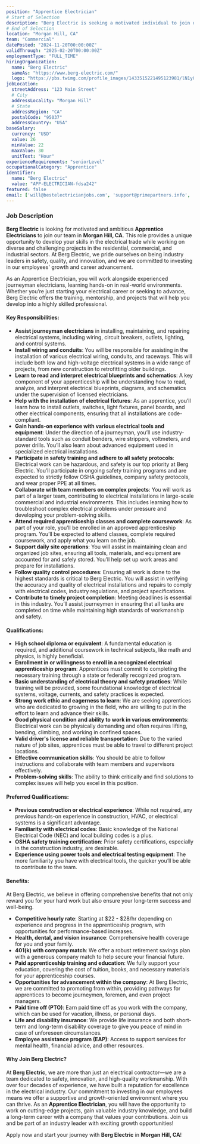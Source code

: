 ```yaml
---
position: "Apprentice Electrician"
# Start of Selection
description: "Berg Electric is seeking a motivated individual to join our team as an Apprentice Electrician in San Francisco. This is an excellent opportunity to start your career in the electrical trade with a company known for its commitment to quality, safety, and innovation."
# End of Selection
location: "Morgan Hill, CA"
team: "Commercial"
datePosted: "2024-11-20T00:00:00Z"
validThrough: "2025-02-20T00:00:00Z"
employmentType: "FULL_TIME"
hiringOrganization: 
  name: "Berg Electric"
  sameAs: "https://www.berg-electric.com/"
  logo: "https://pbs.twimg.com/profile_images/1433515221495123981/lN1y0hEr_400x400.png"
jobLocation:
  streetAddress: "123 Main Street"  
  # City
  addressLocality: "Morgan Hill"
  # State   
  addressRegion: "CA"
  postalCode: "95037"
  addressCountry: "USA"
baseSalary:
  currency: "USD"
  value: 26
  minValue: 22     
  maxValue: 30
  unitText: "Hour"
experienceRequirements: "seniorLevel"
occupationalCategory: "Apprentice"
identifier:
  name: "Berg Electric"
  value: "APP-ELECTRICIAN-fdsa242"
featured: false
email: ['will@bestelectricianjobs.com', 'support@primepartners.info', 'resumes@bestelectricianjobs.zohorecruitmail.com']
---
```


### Job Description

**Berg Electric** is looking for motivated and ambitious **Apprentice Electricians** to join our team in **Morgan Hill, CA**. This role provides a unique opportunity to develop your skills in the electrical trade while working on diverse and challenging projects in the residential, commercial, and industrial sectors. At Berg Electric, we pride ourselves on being industry leaders in safety, quality, and innovation, and we are committed to investing in our employees' growth and career advancement.

As an Apprentice Electrician, you will work alongside experienced journeyman electricians, learning hands-on in real-world environments. Whether you’re just starting your electrical career or seeking to advance, Berg Electric offers the training, mentorship, and projects that will help you develop into a highly skilled professional.

#### Key Responsibilities:

- **Assist journeyman electricians** in installing, maintaining, and repairing electrical systems, including wiring, circuit breakers, outlets, lighting, and control systems.
- **Install wiring and conduits**: You will be responsible for assisting in the installation of various electrical wiring, conduits, and raceways. This will include both low and high-voltage electrical systems in a wide range of projects, from new construction to retrofitting older buildings.
- **Learn to read and interpret electrical blueprints and schematics**: A key component of your apprenticeship will be understanding how to read, analyze, and interpret electrical blueprints, diagrams, and schematics under the supervision of licensed electricians.
- **Help with the installation of electrical fixtures**: As an apprentice, you’ll learn how to install outlets, switches, light fixtures, panel boards, and other electrical components, ensuring that all installations are code-compliant.
- **Gain hands-on experience with various electrical tools and equipment**: Under the direction of a journeyman, you’ll use industry-standard tools such as conduit benders, wire strippers, voltmeters, and power drills. You’ll also learn about advanced equipment used in specialized electrical installations.
- **Participate in safety training and adhere to all safety protocols**: Electrical work can be hazardous, and safety is our top priority at Berg Electric. You’ll participate in ongoing safety training programs and are expected to strictly follow OSHA guidelines, company safety protocols, and wear proper PPE at all times.
- **Collaborate with team members on complex projects**: You will work as part of a larger team, contributing to electrical installations in large-scale commercial and industrial environments. This includes learning how to troubleshoot complex electrical problems under pressure and developing your problem-solving skills.
- **Attend required apprenticeship classes and complete coursework**: As part of your role, you’ll be enrolled in an approved apprenticeship program. You’ll be expected to attend classes, complete required coursework, and apply what you learn on the job.
- **Support daily site operations**: You will assist in maintaining clean and organized job sites, ensuring all tools, materials, and equipment are accounted for and safely stored. You’ll help set up work areas and prepare for installations.
- **Follow quality control procedures**: Ensuring all work is done to the highest standards is critical to Berg Electric. You will assist in verifying the accuracy and quality of electrical installations and repairs to comply with electrical codes, industry regulations, and project specifications.
- **Contribute to timely project completion**: Meeting deadlines is essential in this industry. You’ll assist journeymen in ensuring that all tasks are completed on time while maintaining high standards of workmanship and safety.

#### Qualifications:

- **High school diploma or equivalent**: A fundamental education is required, and additional coursework in technical subjects, like math and physics, is highly beneficial.
- **Enrollment in or willingness to enroll in a recognized electrical apprenticeship program**: Apprentices must commit to completing the necessary training through a state or federally recognized program.
- **Basic understanding of electrical theory and safety practices**: While training will be provided, some foundational knowledge of electrical systems, voltage, currents, and safety practices is expected.
- **Strong work ethic and eagerness to learn**: We are seeking apprentices who are dedicated to growing in the field, who are willing to put in the effort to learn and advance their skills.
- **Good physical condition and ability to work in various environments**: Electrical work can be physically demanding and often requires lifting, bending, climbing, and working in confined spaces.
- **Valid driver's license and reliable transportation**: Due to the varied nature of job sites, apprentices must be able to travel to different project locations.
- **Effective communication skills**: You should be able to follow instructions and collaborate with team members and supervisors effectively.
- **Problem-solving skills**: The ability to think critically and find solutions to complex issues will help you excel in this position.

#### Preferred Qualifications:

- **Previous construction or electrical experience**: While not required, any previous hands-on experience in construction, HVAC, or electrical systems is a significant advantage.
- **Familiarity with electrical codes**: Basic knowledge of the National Electrical Code (NEC) and local building codes is a plus.
- **OSHA safety training certification**: Prior safety certifications, especially in the construction industry, are desirable.
- **Experience using power tools and electrical testing equipment**: The more familiarity you have with electrical tools, the quicker you’ll be able to contribute to the team.

#### Benefits:

At Berg Electric, we believe in offering comprehensive benefits that not only reward you for your hard work but also ensure your long-term success and well-being.

- **Competitive hourly rate**: Starting at $22 - $28/hr depending on experience and progress in the apprenticeship program, with opportunities for performance-based increases.
- **Health, dental, and vision insurance**: Comprehensive health coverage for you and your family.
- **401(k) with company match**: We offer a robust retirement savings plan with a generous company match to help secure your financial future.
- **Paid apprenticeship training and education**: We fully support your education, covering the cost of tuition, books, and necessary materials for your apprenticeship courses.
- **Opportunities for advancement within the company**: At Berg Electric, we are committed to promoting from within, providing pathways for apprentices to become journeymen, foremen, and even project managers.
- **Paid time off (PTO)**: Earn paid time off as you work with the company, which can be used for vacation, illness, or personal days.
- **Life and disability insurance**: We provide life insurance and both short-term and long-term disability coverage to give you peace of mind in case of unforeseen circumstances.
- **Employee assistance program (EAP)**: Access to support services for mental health, financial advice, and other resources.

#### Why Join Berg Electric?

At **Berg Electric**, we are more than just an electrical contractor—we are a team dedicated to safety, innovation, and high-quality workmanship. With over four decades of experience, we have built a reputation for excellence in the electrical industry. Our commitment to investing in our employees means we offer a supportive and growth-oriented environment where you can thrive. As an **Apprentice Electrician**, you will have the opportunity to work on cutting-edge projects, gain valuable industry knowledge, and build a long-term career with a company that values your contributions. Join us and be part of an industry leader with exciting growth opportunities!

Apply now and start your journey with **Berg Electric** in **Morgan Hill, CA**!
